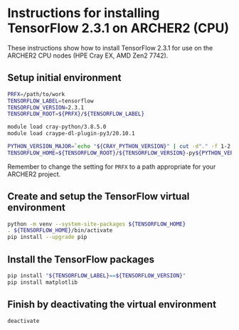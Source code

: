 Instructions for installing TensorFlow 2.3.1 on ARCHER2 (CPU)
=============================================================

These instructions show how to install TensorFlow 2.3.1 for use on the ARCHER2 CPU nodes (HPE Cray EX, AMD Zen2 7742).


Setup initial environment
-------------------------

```bash
PRFX=/path/to/work
TENSORFLOW_LABEL=tensorflow
TENSORFLOW_VERSION=2.3.1
TENSORFLOW_ROOT=${PRFX}/${TENSORFLOW_LABEL}

module load cray-python/3.8.5.0
module load craype-dl-plugin-py3/20.10.1

PYTHON_VERSION_MAJOR=`echo "${CRAY_PYTHON_VERSION}" | cut -d"." -f 1-2 | tr -d .`
TENSORFLOW_HOME=${TENSORFLOW_ROOT}/${TENSORFLOW_VERSION}-py${PYTHON_VERSION_MAJOR}
```

Remember to change the setting for `PRFX` to a path appropriate for your ARCHER2 project.


Create and setup the TensorFlow virtual environment
---------------------------------------------------

```bash
python -m venv --system-site-packages ${TENSORFLOW_HOME}
. ${TENSORFLOW_HOME}/bin/activate
pip install --upgrade pip
```


Install the TensorFlow packages
-------------------------------

```bash
pip install "${TENSORFLOW_LABEL}==${TENSORFLOW_VERSION}"
pip install matplotlib
```


Finish by deactivating the virtual environment
----------------------------------------------

```bash
deactivate
```